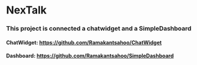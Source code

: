 # NexTalk

### This project is connected a chatwidget and a SimpleDashboard
#### ChatWidget: https://github.com/Ramakantsahoo/ChatWidget
#### Dashboard: https://github.com/Ramakantsahoo/SimpleDashboard
